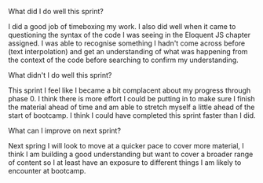 What did I do well this sprint?

I did a good job of timeboxing my work. I also did well when it came to questioning the syntax of the code I was seeing in the Eloquent JS
chapter assigned. I was able to recognise something I hadn't come across before (text interpolation) and get an understanding of what was happening
from the context of the code before searching to confirm my understanding.

What didn't I do well this sprint?

This sprint I feel like I became a bit complacent about my progress through phase 0. I think there is more effort I could be putting in
to make sure I finish the material ahead of time and am able to stretch myself a little ahead of the start of bootcamp. I think I could have
completed this sprint faster than I did.

What can I improve on next sprint?

Next spring I will look to move at a quicker pace to cover more material, I think I am building a good understanding but want to cover a broader
range of content so I at least have an exposure to different things I am likely to encounter at bootcamp.